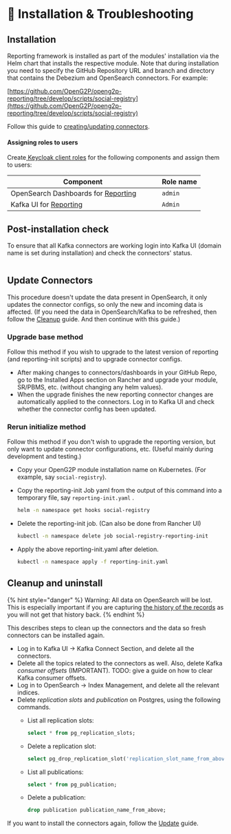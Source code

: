 # 📔 Installation & Troubleshooting

## Installation

Reporting framework is installed as part of the modules' installation via the Helm chart that installs the respective module.  Note that during installation you need to specify the GitHub Repository URL and branch and directory that contains the Debezium and OpenSearch connectors. For example:

[https://github.com/OpenG2P/openg2p-reporting/tree/develop/scripts/social-registry](https://github.com/OpenG2P/openg2p-reporting/tree/develop/scripts/social-registry)

Follow this guide to [creating/updating connectors](connector-creation-guide.md).

#### Assigning roles to users

Create[ Keycloak client roles](https://www.keycloak.org/docs/latest/server\_admin/#con-client-roles\_server\_administration\_guide) for the following components and assign them to users:

<table><thead><tr><th width="336">Component</th><th>Role name</th></tr></thead><tbody><tr><td>OpenSearch Dashboards for <a href="../">Reporting</a> </td><td><code>admin</code></td></tr><tr><td>Kafka UI for <a href="../">Reporting</a></td><td><code>Admin</code></td></tr></tbody></table>

## Post-installation check

To ensure that all Kafka connectors are working login into Kafka UI (domain name is set during installation) and check the connectors' status. &#x20;

<figure><img src="../../../.gitbook/assets/kafka-ui-kafka-connect.png" alt=""><figcaption></figcaption></figure>

## Update Connectors

This procedure doesn't update the data present in OpenSearch, it only updates the connector configs, so only the new and incoming data is affected. (If you need the data in OpenSearch/Kafka to be refreshed, then follow the [Cleanup](installation-and-troubleshooting.md#cleanup-and-uninstall) guide. And then continue with this guide.)

### Upgrade base method

Follow this method if you wish to upgrade to the latest version of reporting (and reporting-init scripts) and to upgrade connector configs.

* After making changes to connectors/dashboards in your GitHub Repo, go to the Installed Apps section on Rancher and upgrade your module, SR/PBMS, etc. (without changing any helm values).
* When the upgrade finishes the new reporting connector changes are automatically applied to the connectors. Log in to Kafka UI and check whether the connector config has been updated.

### Rerun initialize method

Follow this method if you don't wish to upgrade the reporting version, but only want to update connector configurations, etc. (Useful mainly during development and testing.)

* Copy your OpenG2P module installation name on Kubernetes. (For example, say `social-registry`).
*   Copy the reporting-init Job yaml from the output of this command into a temporary file, say `reporting-init.yaml` .

    ```bash
    helm -n namespace get hooks social-registry
    ```
*   Delete the reporting-init job. (Can also be done from Rancher UI)

    ```bash
    kubectl -n namespace delete job social-registry-reporting-init
    ```
*   Apply the above reporting-init.yaml after deletion.

    ```bash
    kubectl -n namespace apply -f reporting-init.yaml
    ```

## Cleanup and uninstall

{% hint style="danger" %}
Warning: All data on OpenSearch will be lost. This is especially important if you are capturing [the history of the records](connector-creation-guide.md#capturing-record-history) as you will not get that history back.
{% endhint %}

This describes steps to clean up the connectors and the data so fresh connectors can be installed again.

* Log in to Kafka UI -> Kafka Connect Section, and delete all the connectors.
* Delete all the topics related to the connectors as well. Also, delete Kafka _consumer offsets_ (IMPORTANT). TODO: give a guide on how to clear Kafka consumer offsets.
* Log in to OpenSearch -> Index Management, and delete all the relevant indices.
* Delete _replication slots_ and _publication_ on Postgres, using the following commands.
  *   List all replication slots:

      ```sql
      select * from pg_replication_slots;
      ```
  *   Delete a replication slot:

      ```sql
      select pg_drop_replication_slot('replication_slot_name_from_above');
      ```
  *   List all publications:

      ```sql
      select * from pg_publication;
      ```
  *   Delete a publication:

      ```sql
      drop publication publication_name_from_above;
      ```

If you want to install the connectors again, follow the [Update](installation-and-troubleshooting.md#update-connectors) guide.
